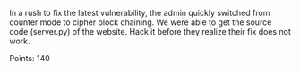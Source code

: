 In a rush to fix the latest vulnerability, the admin quickly switched from counter mode to cipher block chaining. We were able to get the source code (server.py) of the website. Hack it before they realize their fix does not work.

Points: 140
